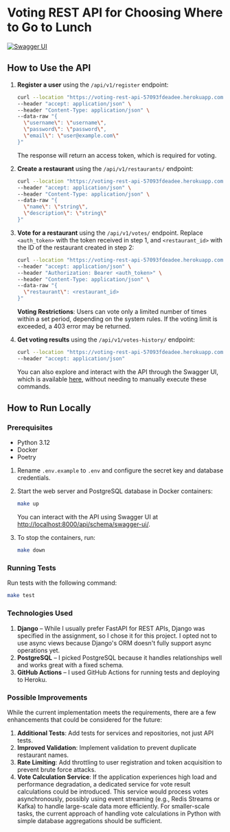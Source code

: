 # Voting REST API for Choosing Where to Go to Lunch

[![Swagger UI](https://img.shields.io/badge/Swagger-API_Documentation-brightgreen)](https://voting-rest-api-57093fdeadee.herokuapp.com/api/schema/swagger-ui/#/)

## How to Use the API

1. **Register a user** using the `/api/v1/register` endpoint:
    ```bash
    curl --location "https://voting-rest-api-57093fdeadee.herokuapp.com/api/v1/register/" \
    --header "accept: application/json" \
    --header "Content-Type: application/json" \
    --data-raw "{
      \"username\": \"username\",
      \"password\": \"password\",
      \"email\": \"user@example.com\"
    }"
    ```
   The response will return an access token, which is required for voting.

2. **Create a restaurant** using the `/api/v1/restaurants/` endpoint:
    ```bash
    curl --location "https://voting-rest-api-57093fdeadee.herokuapp.com/api/v1/restaurants/" \
    --header "accept: application/json" \
    --header "Content-Type: application/json" \
    --data-raw "{
      \"name\": \"string\",
      \"description\": \"string\"
    }"
    ```

3. **Vote for a restaurant** using the `/api/v1/votes/` endpoint. Replace `<auth_token>` with the token received in step 1, and `<restaurant_id>` with the ID of the restaurant created in step 2:
    ```bash
    curl --location "https://voting-rest-api-57093fdeadee.herokuapp.com/api/v1/votes/" \
    --header "accept: application/json" \
    --header "Authorization: Bearer <auth_token>" \
    --header "Content-Type: application/json" \
    --data-raw "{
      \"restaurant\": <restaurant_id>
    }"
    ```
   **Voting Restrictions**: Users can vote only a limited number of times within a set period, depending on the system rules. If the voting limit is exceeded, a 403 error may be returned.

4. **Get voting results** using the `/api/v1/votes-history/` endpoint:
    ```bash
    curl --location "https://voting-rest-api-57093fdeadee.herokuapp.com/api/v1/votes-history/?start_date=2024-09-01&end_date=2024-09-30" \
    --header "accept: application/json"
    ```
   
   You can also explore and interact with the API through the Swagger UI, which is available [here](https://voting-rest-api-57093fdeadee.herokuapp.com/api/schema/swagger-ui/#/), without needing to manually execute these commands.

## How to Run Locally

### Prerequisites

- Python 3.12
- Docker
- Poetry

1. Rename `.env.example` to `.env` and configure the secret key and database credentials.

2. Start the web server and PostgreSQL database in Docker containers:
   ```bash
   make up
   ```
   You can interact with the API using Swagger UI at [http://localhost:8000/api/schema/swagger-ui/](http://localhost:8000/api/schema/swagger-ui/).

3. To stop the containers, run:
   ```bash
   make down
   ```

### Running Tests

Run tests with the following command:
```bash
make test
```

### Technologies Used

1. **Django** – While I usually prefer FastAPI for REST APIs, Django was specified in the assignment, so I chose it for this project. I opted not to use async views because Django's ORM doesn't fully support async operations yet.
2. **PostgreSQL** – I picked PostgreSQL because it handles relationships well and works great with a fixed schema.
3. **GitHub Actions** – I used GitHub Actions for running tests and deploying to Heroku.

### Possible Improvements

While the current implementation meets the requirements, there are a few enhancements that could be considered for the future:

1. **Additional Tests**: Add tests for services and repositories, not just API tests.
2. **Improved Validation**: Implement validation to prevent duplicate restaurant names.
3. **Rate Limiting**: Add throttling to user registration and token acquisition to prevent brute force attacks.
5. **Vote Calculation Service**: If the application experiences high load and performance degradation, a dedicated service for vote result calculations could be introduced. This service would process votes asynchronously, possibly using event streaming (e.g., Redis Streams or Kafka) to handle large-scale data more efficiently. For smaller-scale tasks, the current approach of handling vote calculations in Python with simple database aggregations should be sufficient.
